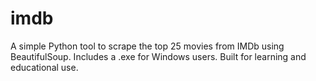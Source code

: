 # imdb
A simple Python tool to scrape the top 25 movies from IMDb using BeautifulSoup. Includes a .exe for Windows users. Built for learning and educational use.
